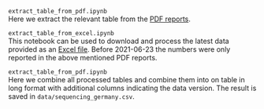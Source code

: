 ```extract_table_from_pdf.ipynb```  
Here we extract the relevant table from the [PDF reports](https://www.rki.de/DE/Content/InfAZ/N/Neuartiges_Coronavirus/DESH/Berichte-VOC-tab.html). 

```extract_table_from_excel.ipynb```  
This notebook can be used to download and process the latest data provided as an [Excel file](https://www.rki.de/DE/Content/InfAZ/N/Neuartiges_Coronavirus/Daten/VOC_VOI_Tabelle.html). Before 2021-06-23 the numbers were only reported in the above mentioned PDF reports.

```extract_table_from_pdf.ipynb```  
Here we combine all processed tables and combine them into on table in long format with additional columns indicating the data version. The result is saved in ```data/sequencing_germany.csv```.


